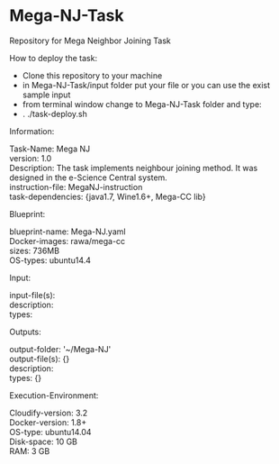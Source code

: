 # Mega-NJ-Task
Repository for Mega Neighbor Joining Task 

How to deploy the task:  
- Clone this repository to your machine  
- in Mega-NJ-Task/input folder put your file or you can use the exist sample input
- from terminal window change to Mega-NJ-Task folder and type:
- . ./task-deploy.sh
  
Information:  

  Task-Name: Mega NJ  
  version: 1.0  
  Description: The task implements neighbour joining method. It was designed in the e-Science Central system.  
  instruction-file: MegaNJ-instruction  
  task-dependencies: {java1.7, Wine1.6+, Mega-CC lib}   
  
Blueprint:  
  
  blueprint-name: Mega-NJ.yaml  
  Docker-images: rawa/mega-cc  
  sizes: 736MB  
  OS-types: ubuntu14.4   
  
Input:  
  
  input-file(s):   
  description:   
  types:   
  
Outputs:  
  
  output-folder: '~/Mega-NJ'  
  output-file(s): {}  
  description:  
  types: {}  
  
Execution-Environment:  
  
  Cloudify-version: 3.2  
  Docker-version: 1.8+  
  OS-type: ubuntu14.04  
  Disk-space: 10 GB  
  RAM: 3 GB  
